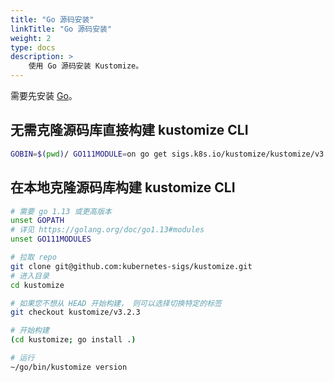 ```yaml
---
title: "Go 源码安装"
linkTitle: "Go 源码安装"
weight: 2
type: docs
description: >
    使用 Go 源码安装 Kustomize。
---
```


需要先安装 [Go]。

## 无需克隆源码库直接构建 kustomize CLI

```bash
GOBIN=$(pwd)/ GO111MODULE=on go get sigs.k8s.io/kustomize/kustomize/v3
```

## 在本地克隆源码库构建 kustomize CLI

```bash
# 需要 go 1.13 或更高版本
unset GOPATH
# 详见 https://golang.org/doc/go1.13#modules
unset GO111MODULES

# 拉取 repo
git clone git@github.com:kubernetes-sigs/kustomize.git
# 进入目录
cd kustomize

# 如果您不想从 HEAD 开始构建， 则可以选择切换特定的标签
git checkout kustomize/v3.2.3

# 开始构建
(cd kustomize; go install .)

# 运行
~/go/bin/kustomize version
```

[Go]: https://golang.org
